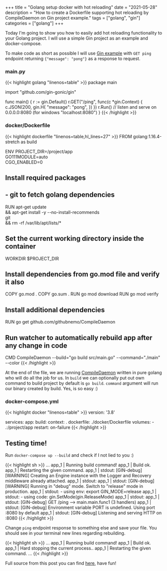 +++
title = "Golang setup docker with hot reloading"
date = "2021-05-28"
description = "How to create a Dockerfile supporting hot reloading by CompileDaemon on Gin project example."
tags = ["golang", "gin"]
categories = ["golang"]
+++

Today I'm going to show you how to easily add hot reloading functionality to your 
Golang project. I will use a simple Gin project as an example and docker-compose.

To make code as short as possible I will use [Gin example](https://github.com/gin-gonic/gin#quick-start) 
with `GET ping` endpoint returning `{"message": "pong"}` as a response to request.

### **main.py**

{{< highlight golang "linenos=table" >}}
package main

import "github.com/gin-gonic/gin"

func main() {
	r := gin.Default()
	r.GET("/ping", func(c *gin.Context) {
		c.JSON(200, gin.H{
			"message": "pong",
		})
	})
	r.Run() // listen and serve on 0.0.0.0:8080 (for windows "localhost:8080")
}
{{< /highlight >}}


### **docker/Dockerfile**

{{< highlight dockerfile "linenos=table,hl_lines=27" >}}
FROM golang:1.16.4-stretch as build

ENV PROJECT_DIR=/project/app \
    GO111MODULE=auto \
    CGO_ENABLED=0

## Install required packages
## - git to fetch golang dependencies
RUN apt-get update \
    && apt-get install -y --no-install-recommends \
        git \
    && rm -rf /var/lib/apt/lists/*

## Set the current working directory inside the container
WORKDIR $PROJECT_DIR

## Install dependencies from go.mod file and verify it also
COPY go.mod .
COPY go.sum .
RUN go mod download
RUN go mod verify

## Install additional dependencies
RUN go get github.com/githubnemo/CompileDaemon

## Run watcher to automatically rebuild app after any change in code
CMD CompileDaemon --build="go build src/main.go" --command="./main" --color
{{< /highlight >}}

At the end of the file, we are running [CompileDaemon](https://github.com/githubnemo/CompileDaemon)
written in pure golang who will do all the job for us. In `build` we can optionally put out own command to build project
by default is `go build`. `command` argument will run our binary created by build. Yes, is so easy :) 

### **docker-compose.yml**

{{< highlight docker "linenos=table" >}}
version: '3.8'

services:
  app:
    build:
      context: .
      dockerfile: ./docker/Dockerfile
    volumes:
      - .:/project/app
    restart: on-failure
{{< /highlight >}}

## Testing time!

Run `docker-compose up --build` and check if I not lied to you :)

{{< highlight sh >}}
...
app_1  | Running build command!
app_1  | Build ok.
app_1  | Restarting the given command.
app_1  | stdout: [GIN-debug] [WARNING] Creating an Engine instance with the Logger and Recovery middleware already attached.
app_1  | stdout: 
app_1  | stdout: [GIN-debug] [WARNING] Running in "debug" mode. Switch to "release" mode in production.
app_1  | stdout:  - using env:	export GIN_MODE=release
app_1  | stdout:  - using code:	gin.SetMode(gin.ReleaseMode)
app_1  | stdout: 
app_1  | stdout: [GIN-debug] GET    /ping                     --> main.main.func1 (3 handlers)
app_1  | stdout: [GIN-debug] Environment variable PORT is undefined. Using port :8080 by default
app_1  | stdout: [GIN-debug] Listening and serving HTTP on :8080
{{< /highlight >}}

Change `ping` endpoint response to something else and save your file.
You should see in your terminal new lines regarding rebuilding.

{{< highlight sh >}}
...
app_1  | Running build command!
app_1  | Build ok.
app_1  | Hard stopping the current process..
app_1  | Restarting the given command.
...
{{< /highlight >}}

Full source from this post you can find [here](https://github.com/bplociennik/bplociennik-examples/tree/master/golang-docker-hot-reloading), have fun!
